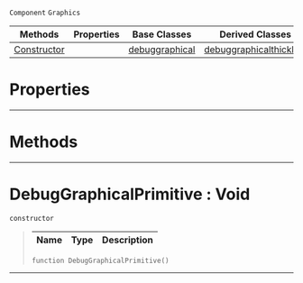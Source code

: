  `Component` `Graphics`



|Methods|Properties|Base Classes|Derived Classes|
|---|---|---|---|
|[ Constructor](https://github.com/zeroengineteam/ZeroDocs/blob/master/code_reference/class_reference/debuggraphicalprimitive.markdown#debuggraphicalprimitive)| |[debuggraphical](https://github.com/zeroengineteam/ZeroDocs/blob/master/code_reference/class_reference/debuggraphical.markdown)|[debuggraphicalthickline](https://github.com/zeroengineteam/ZeroDocs/blob/master/code_reference/class_reference/debuggraphicalthickline.markdown)|


 #  Properties


---  
 #  Methods


---  
 #  DebugGraphicalPrimitive : Void

 `constructor`

> 
> |Name|Type|Description|
> |---|---|---|
> ``` lang=cpp, name=Nada
> function DebugGraphicalPrimitive()
> ``` 


---  
 

 